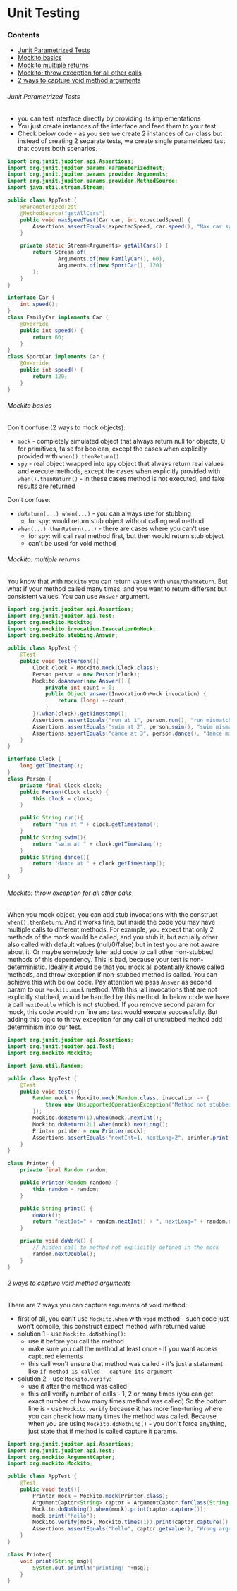 # Unit Testing

### Contents
* [Junit Parametrized Tests](#junit-parametrized-tests)
* [Mockito basics](#mockito-basics)
* [Mockito multiple returns](#mockito-multiple-returns)
* [Mockito: throw exception for all other calls](#mockito-throw-exception-for-all-other-calls)
* [2 ways to capture void method arguments](#2-ways-to-capture-void-method-arguments)

###### Junit Parametrized Tests
* you can test interface directly by providing its implementations
* You just create instances of the interface and feed them to your test
* Check below code - as you see we create 2 instances of `Car` class but instead of creating 2 separate tests, we create single parametrized test that covers both scenarios.
```java
import org.junit.jupiter.api.Assertions;
import org.junit.jupiter.params.ParameterizedTest;
import org.junit.jupiter.params.provider.Arguments;
import org.junit.jupiter.params.provider.MethodSource;
import java.util.stream.Stream;

public class AppTest {
    @ParameterizedTest
    @MethodSource("getAllCars")
    public void maxSpeedTest(Car car, int expectedSpeed) {
        Assertions.assertEquals(expectedSpeed, car.speed(), "Max car speed should be: "+expectedSpeed);
    }

    private static Stream<Arguments> getAllCars() {
        return Stream.of(
                Arguments.of(new FamilyCar(), 60),
                Arguments.of(new SportCar(), 120)
        );
    }
}

interface Car {
    int speed();
}
class FamilyCar implements Car {
    @Override
    public int speed() {
        return 60;
    }
}
class SportCar implements Car {
    @Override
    public int speed() {
        return 120;
    }
}
```

###### Mockito basics
Don't confuse (2 ways to mock objects):
* `mock` - completely simulated object that always return null for objects, 0 for primitives, false for boolean, except the cases when explicitly provided with `when().thenReturn()`
* `spy` - real object wrapped into spy object that always return real values and execute methods, except the cases when explicitly provided with `when().thenReturn()` - in these cases method is not executed, and fake results are returned

Don't confuse:
* `doReturn(...) when(...)` - you can always use for stubbing
    * for spy: would return stub object without calling real method
* `when(...) thenReturn(...)` - there are cases where you can't use
    * for spy: will call real method first, but then would return stub object
    * can't be used for void method

###### Mockito: multiple returns
You know that with `Mockito` you can return values with `when/thenReturn`. But what if your method called many times, and you want to return different but consistent values. You can use `Answer` argument.
```java
import org.junit.jupiter.api.Assertions;
import org.junit.jupiter.api.Test;
import org.mockito.Mockito;
import org.mockito.invocation.InvocationOnMock;
import org.mockito.stubbing.Answer;

public class AppTest {
    @Test
    public void testPerson(){
        Clock clock = Mockito.mock(Clock.class);
        Person person = new Person(clock);
        Mockito.doAnswer(new Answer() {
            private int count = 0;
            public Object answer(InvocationOnMock invocation) {
                return (long) ++count;
            }
        }).when(clock).getTimestamp();
        Assertions.assertEquals("run at 1", person.run(), "run mismatch");
        Assertions.assertEquals("swim at 2", person.swim(), "swim mismatch");
        Assertions.assertEquals("dance at 3", person.dance(), "dance mismatch");
    }
}

interface Clock {
    long getTimestamp();
}
class Person {
    private final Clock clock;
    public Person(Clock clock) {
        this.clock = clock;
    }

    public String run(){
        return "run at " + clock.getTimestamp();
    }
    public String swim(){
        return "swim at " + clock.getTimestamp();
    }
    public String dance(){
        return "dance at " + clock.getTimestamp();
    }
}
```

###### Mockito: throw exception for all other calls
When you mock object, you can add stub invocations with the construct `when().thenReturn`. And it works fine, but inside the code you may have multiple calls to different methods. For example, you expect that only 2 methods of the mock would be called, and you stub it, but actually other also called with default values (null/0/false) but in test you are not aware about it. Or maybe somebody later add code to call other non-stubbed methods of this dependency. This is bad, because your test is non-deterministic. Ideally it would be that you mock all potentially knows called methods, and throw exception if non-stubbed method is called. You can achieve this with below code. Pay attention we pass `Answer` as second param to our `Mockito.mock` method. With this, all invocations that are not explicitly stubbed, would be handled by this method. In below code we have a call `nextDouble` which is not stubbed. If you remove second param for mock, this code would run fine and test would execute successfully. But adding this logic to throw exception for any call of unstubbed method add determinism into our test.
```java
import org.junit.jupiter.api.Assertions;
import org.junit.jupiter.api.Test;
import org.mockito.Mockito;

import java.util.Random;

public class AppTest {
    @Test
    public void test(){
        Random mock = Mockito.mock(Random.class, invocation -> {
            throw new UnsupportedOperationException("Method not stubbed: " + invocation.getMethod().getName());
        });
        Mockito.doReturn(1).when(mock).nextInt();
        Mockito.doReturn(2L).when(mock).nextLong();
        Printer printer = new Printer(mock);
        Assertions.assertEquals("nextInt=1, nextLong=2", printer.print(), "print mismatch");
    }
}

class Printer {
    private final Random random;

    public Printer(Random random) {
        this.random = random;
    }

    public String print() {
        doWork();
        return "nextInt=" + random.nextInt() + ", nextLong=" + random.nextLong();
    }

    private void doWork() {
        // hidden call to method not explicitly defined in the mock
        random.nextDouble();
    }
}
```

###### 2 ways to capture void method arguments
There are 2 ways you can capture arguments of void method:
* first of all, you can't use `Mockito.when` with `void` method - such code just won't compile, this construct expect method with returned value
* solution 1 - use `Mockito.doNothing()`:
  * use it before you call the method
  * make sure you call the method at least once - if you want access captured elements
  * this call won't ensure that method was called - it's just a statement like `if method is called - capture its argument`
* solution 2 - use `Mockito.verify`:
  * use it after the method was called
  * this call verify number of calls - 1, 2 or many times (you can get exact number of how many times method was called)
So the bottom line is - use `Mockito.verify` because it has more fine-tuning where you can check how many times the method was called. Because when you are using `Mockito.doNothing()` - you don't force anything, just state that if method is called capture it params.
```java
import org.junit.jupiter.api.Assertions;
import org.junit.jupiter.api.Test;
import org.mockito.ArgumentCaptor;
import org.mockito.Mockito;

public class AppTest {
    @Test
    public void test(){
        Printer mock = Mockito.mock(Printer.class);
        ArgumentCaptor<String> captor = ArgumentCaptor.forClass(String.class);
        Mockito.doNothing().when(mock).print(captor.capture());
        mock.print("hello");
        Mockito.verify(mock, Mockito.times(1)).print(captor.capture());
        Assertions.assertEquals("hello", captor.getValue(), "Wrong argument captured");
    }
}

class Printer{
    void print(String msg){
        System.out.println("printing: "+msg);
    }
}
```